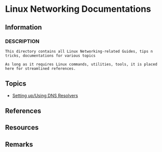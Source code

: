 # Linux Networking Documentations

## Information
### DESCRIPTION
```
This directory contains all Linux Networking-related Guides, tips n tricks, documentations for various topics

As long as it requires Linux commands, utilities, tools, it is placed here for streamlined references.
```

## Topics
+ [Setting up/Using DNS Resolvers](DNS%20Resolvers)

## References

## Resources

## Remarks

